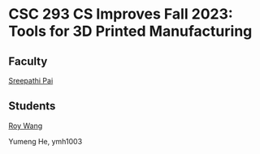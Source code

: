 # CSC 293 CS Improves Fall 2023: Tools for 3D Printed Manufacturing

## Faculty

[Sreepathi Pai](https://cs.rochester.edu/~sree/)

## Students

[Roy Wang](https://github.com/redrn/)

Yumeng He, ymh1003


